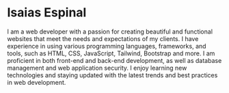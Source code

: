 # Isaias Espinal

I am a web developer with a passion for creating beautiful and functional websites that meet the needs and expectations of my clients. I have experience in using various programming languages, frameworks, and tools, such as HTML, CSS, JavaScript, Tailwind, Bootstrap and more. I am proficient in both front-end and back-end development, as well as database management and web application security. I enjoy learning new technologies and staying updated with the latest trends and best practices in web development.
